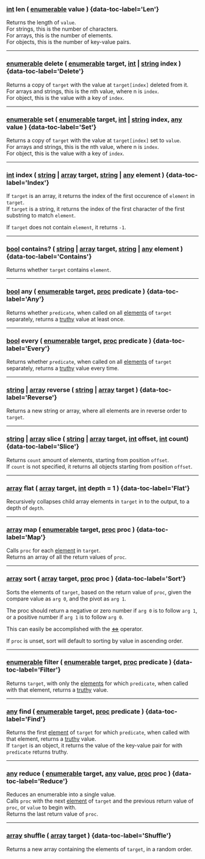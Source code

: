 ### [int](../data_types.md#integer) len ( [enumerable](../glossary.md#enumerable) value ) {data-toc-label='Len'}
Returns the length of `value`.  
For strings, this is the number of characters.  
For arrays, this is the number of elements.  
For objects, this is the number of key-value pairs.  

---

### [enumerable](../glossary.md#enumerable) delete ( [enumerable](../glossary.md#enumerable) target, [int](../data_types.md#integer) | [string](../data_types.md#string) index ) {data-toc-label='Delete'}
Returns a copy of `target` with the value at `target[index]` deleted from it.  
For arrays and strings, this is the nth value, where n is `index`.  
For object, this is the value with a key of `index`.  

---

### [enumerable](../glossary.md#enumerable) set ( [enumerable](../glossary.md#enumerable) target, [int](../data_types.md#integer) | [string](../data_types.md#string) index, [any](../data_types.md) value ) {data-toc-label='Set'}
Returns a copy of `target` with the value at `target[index]` set to `value`.  
For arrays and strings, this is the nth value, where n is `index`.  
For object, this is the value with a key of `index`.  

---

### [int](../data_types.md#integer) index ( [string](../data_types.md#string) | [array](../data_types.md#array) target, [string](../data_types.md#string) | [any](../data_types.md) element ) {data-toc-label='Index'}
If `target` is an array, it returns the index of the first occurence of `element` in `target`.  
If `target` is a string, it returns the index of the first character of the first substring to match `element`.

If `target` does not contain `element`, it returns `-1`.

---

### [bool](../data_types.md#boolean) contains? ( [string](../data_types.md#string) | [array](../data_types.md#array) target, [string](../data_types.md#string) | [any](../data_types.md) element ) {data-toc-label='Contains'}
Returns whether `target` contains `element`.

---

### [bool](../data_types.md#boolean) any ( [enumerable](../glossary.md#enumerable) target, [proc](../data_types.md#proc) predicate ) {data-toc-label='Any'}
Returns whether `predicate`, when called on all [elements](../glossary.md#elements) of `target` separately, returns a [truthy](../glossary.md#truthiness) value at least once.

---

### [bool](../data_types.md#boolean) every ( [enumerable](../glossary.md#enumerable) target, [proc](../data_types.md#proc) predicate ) {data-toc-label='Every'}
Returns whether `predicate`, when called on all [elements](../glossary.md#elements) of `target` separately, returns a [truthy](../glossary.md#truthiness) value every time.

---

### [string](../data_types.md#string) | [array](../data_types.md#array) reverse ( [string](../data_types.md#string) | [array](../data_types.md#array) target ) {data-toc-label='Reverse'}  
Returns a new string or array, where all elements are in reverse order to `target`.

---

### [string](../data_types.md#string) | [array](../data_types.md#array) slice ( [string](../data_types.md#string) | [array](../data_types.md#array) target, [int](../data_types.md#integer) offset, [int](../data_types.md#integer) count) {data-toc-label='Slice'}  
Returns `count` amount of elements, starting from position `offset`.  
If `count` is not specified, it returns all objects starting from position `offset`.

---

### [array](../data_types.md#array) flat ( [array](../data_types.md#array) target, [int](../data_types.md#integer) depth = 1 ) {data-toc-label='Flat'}  
Recursively collapses child array elements in `target` in to the output, to a depth of `depth`.  

---

### [array](../data_types.md#array) map ( [enumerable](../glossary.md#enumerable) target, [proc](../data_types.md#proc) proc ) {data-toc-label='Map'}  
Calls `proc` for each [element](../glossary.md#elements) in `target`.  
Returns an array of all the return values of `proc`.  

---

### [array](../data_types.md#array) sort ( [array](../data_types.md#array) target, [proc](../data_types.md#proc) proc ) {data-toc-label='Sort'}  
Sorts the elements of `target`, based on the return value of `proc`, given the compare value as `arg 0`, and the pivot as `arg 1`.

The proc should return a negative or zero number if `arg 0` is to follow `arg 1`, or a positive number if `arg 1` is to follow `arg 0`.

This can easily be accomplished with the [<=>](../operators.md#three-way-comparison) operator.

If `proc` is unset, sort will default to sorting by value in ascending order.

---

### [enumerable](../glossary.md#enumerable) filter ( [enumerable](../glossary.md#enumerable) target, [proc](../data_types.md#proc) predicate ) {data-toc-label='Filter'}  
Returns `target`, with only the [elements](../glossary.md#elements) for which `predicate`, when called with that element, returns a [truthy](../glossary.md#truthiness) value.  

---

### [any](../data_types.md) find ( [enumerable](../glossary.md#enumerable) target, [proc](../data_types.md#proc) predicate ) {data-toc-label='Find'}  
Returns the first [element](../glossary.md#elements) of `target` for which `predicate`, when called with that element, returns a [truthy](../glossary.md#truthiness) value.  
If `target` is an object, it returns the value of the key-value pair for with `predicate` returns truthy.

---

### [any](../data_types.md) reduce ( [enumerable](../glossary.md#enumerable) target, [any](../data_types.md) value, [proc](../data_types.md#proc) proc ) {data-toc-label='Reduce'}  
Reduces an enumerable into a single value.  
Calls `proc` with the next [element](../glossary.md#elements) of `target` and the previous return value of `proc`, or `value` to begin with.  
Returns the last return value of `proc`.


---

### [array](../data_types.md#array) shuffle ( [array](../data_types.md#array) target ) {data-toc-label='Shuffle'}  
Returns a new array containing the elements of `target`, in a random order.
